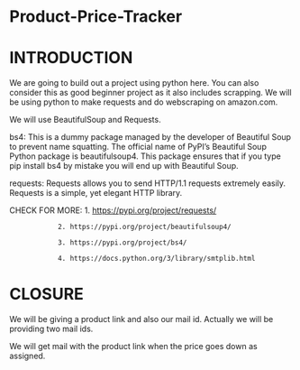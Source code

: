 # Product-Price-Tracker

# INTRODUCTION

We are going to build out a project using python here. You can also consider this as good beginner project as it also includes scrapping.
We will be using python to make requests and do webscraping on amazon.com.

We will use BeautifulSoup and Requests.

bs4: This is a dummy package managed by the developer of Beautiful Soup to prevent name squatting. The official name of PyPI’s Beautiful Soup Python package is beautifulsoup4. This package ensures that if you type pip install bs4 by mistake you will end up with Beautiful Soup.

requests: Requests allows you to send HTTP/1.1 requests extremely easily. Requests is a simple, yet elegant HTTP library.

CHECK FOR MORE: 1. https://pypi.org/project/requests/

                2. https://pypi.org/project/beautifulsoup4/
                
                3. https://pypi.org/project/bs4/
                
                4. https://docs.python.org/3/library/smtplib.html
                

# CLOSURE

We will be giving a product link and also our mail id. Actually we will be providing two mail ids.

We will get mail with the product link when the price goes down as assigned.

